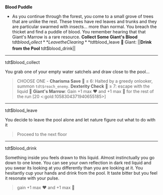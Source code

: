 **__Blood Puddle__**
- As you continue through the forest, you come to a small grove of trees that are unlike the rest. These trees have red leaves and trunks and they are particular swarmed with insects... more than normal. You breach the thicket and find a puddle of blood. You remember hearing that that Giant's Marrow is a rare resource.
**Collect Some Giant's Blood** tdt$blood_collect
**Leave the Clearing** tdt$blood_leave
🦷 Giant: ||**Drink from the Pool** tdt$blood_drink||

-------------
tdt$blood_collect

You grab one of your empty water satchels and draw close to the pool... 
> CHOOSE ONE - __Charisma Save__ 🎲 ≤ 6: Halted by a greedy onlooker, summon `tdt$reach_enemy`. __Dexterity Check__ 🎲 ≥ 7: escape with the liquid 🧪 **Giant's Marrow**: Gain +1 max ❤️ and +1 max 🔷 for the rest of the run [20 <:gold:1058304371940655185>]

-------------
tdt$blood_leave

You decide to leave the pool alone and let nature figure out what to do with it 
> Proceed to the next floor

-------------
tdt$blood_drink

Something inside you feels drawn to this liquid. Almost instinctually you go down to one knee. You can see your own reflection in dark red liquid and you swear its looking at you differently than you are looking at it. You hesitantly cup your hands and drink from the pool. It taste bitter but you feel it resonate with your pulse. 
> gain +1 max :heart: and +1 max :large_blue_diamond:
